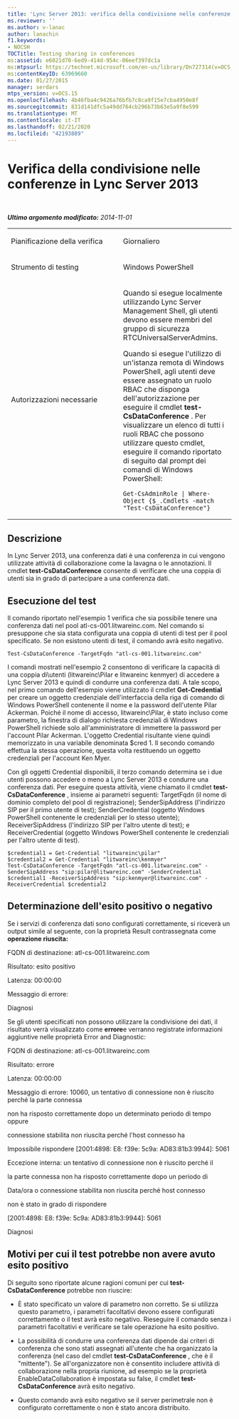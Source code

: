 ```yaml
---
title: 'Lync Server 2013: verifica della condivisione nelle conferenze'
ms.reviewer: ''
ms.author: v-lanac
author: lanachin
f1.keywords:
- NOCSH
TOCTitle: Testing sharing in conferences
ms:assetid: e6021d70-6ed9-414d-954c-06eef397dc1a
ms:mtpsurl: https://technet.microsoft.com/en-us/library/Dn727314(v=OCS.15)
ms:contentKeyID: 63969660
ms.date: 01/27/2015
manager: serdars
mtps_version: v=OCS.15
ms.openlocfilehash: 4b46fba4c9426a76bfb7c8ca9f15e7cba4950e8f
ms.sourcegitcommit: 831d141dfc5a49dd764cb296b73b63e5a9f8e599
ms.translationtype: MT
ms.contentlocale: it-IT
ms.lasthandoff: 02/21/2020
ms.locfileid: "42193889"
---
```

<div data-xmlns="http://www.w3.org/1999/xhtml">

<div class="topic" data-xmlns="http://www.w3.org/1999/xhtml" data-msxsl="urn:schemas-microsoft-com:xslt" data-cs="https://msdn.microsoft.com/">

<div data-asp="https://msdn2.microsoft.com/asp">

# <a name="testing-sharing-in-conferences-in-lync-server-2013"></a>Verifica della condivisione nelle conferenze in Lync Server 2013

</div>

<div id="mainSection">

<div id="mainBody">

<span> </span>

_**Ultimo argomento modificato:** 2014-11-01_


<table>
<colgroup>
<col style="width: 50%" />
<col style="width: 50%" />
</colgroup>
<tbody>
<tr class="odd">
<td><p>Pianificazione della verifica</p></td>
<td><p>Giornaliero</p></td>
</tr>
<tr class="even">
<td><p>Strumento di testing</p></td>
<td><p>Windows PowerShell</p></td>
</tr>
<tr class="odd">
<td><p>Autorizzazioni necessarie</p></td>
<td><p>Quando si esegue localmente utilizzando Lync Server Management Shell, gli utenti devono essere membri del gruppo di sicurezza RTCUniversalServerAdmins.</p>
<p>Quando si esegue l'utilizzo di un'istanza remota di Windows PowerShell, agli utenti deve essere assegnato un ruolo RBAC che disponga dell'autorizzazione per eseguire il cmdlet <strong>test-CsDataConference</strong> . Per visualizzare un elenco di tutti i ruoli RBAC che possono utilizzare questo cmdlet, eseguire il comando riportato di seguito dal prompt dei comandi di Windows PowerShell:</p>
<pre><code>Get-CsAdminRole | Where-Object {$_.Cmdlets -match &quot;Test-CsDataConference&quot;}</code></pre></td>
</tr>
</tbody>
</table>


<div>

## <a name="description"></a>Descrizione

In Lync Server 2013, una conferenza dati è una conferenza in cui vengono utilizzate attività di collaborazione come la lavagna o le annotazioni. Il cmdlet **test-CsDataConference** consente di verificare che una coppia di utenti sia in grado di partecipare a una conferenza dati.

</div>

<div>

## <a name="running-the-test"></a>Esecuzione del test

Il comando riportato nell'esempio 1 verifica che sia possibile tenere una conferenza dati nel pool atl-cs-001.litwareinc.com. Nel comando si presuppone che sia stata configurata una coppia di utenti di test per il pool specificato. Se non esistono utenti di test, il comando avrà esito negativo.

    Test-CsDataConference -TargetFqdn "atl-cs-001.litwareinc.com" 

I comandi mostrati nell'esempio 2 consentono di verificare la capacità di una coppia di\\utenti (litwareinc\\Pilar e litwareinc kenmyer) di accedere a Lync Server 2013 e quindi di condurre una conferenza dati. A tale scopo, nel primo comando dell'esempio viene utilizzato il cmdlet **Get-Credential** per creare un oggetto credenziale dell'interfaccia della riga di comando di Windows PowerShell contenente il nome e la password dell'utente Pilar Ackerman. Poiché il nome di accesso, litwareinc\\Pilar, è stato incluso come parametro, la finestra di dialogo richiesta credenziali di Windows PowerShell richiede solo all'amministratore di immettere la password per l'account Pilar Ackerman. L'oggetto Credential risultante viene quindi memorizzato in una variabile denominata $cred 1. Il secondo comando effettua la stessa operazione, questa volta restituendo un oggetto credenziali per l'account Ken Myer.

Con gli oggetti Credential disponibili, il terzo comando determina se i due utenti possono accedere o meno a Lync Server 2013 e condurre una conferenza dati. Per eseguire questa attività, viene chiamato il cmdlet **test-CsDataConference** , insieme ai parametri seguenti: TargetFqdn (il nome di dominio completo del pool di registrazione); SenderSipAddress (l'indirizzo SIP per il primo utente di test); SenderCredential (oggetto Windows PowerShell contenente le credenziali per lo stesso utente); ReceiverSipAddress (l'indirizzo SIP per l'altro utente di test); e ReceiverCredential (oggetto Windows PowerShell contenente le credenziali per l'altro utente di test).

    $credential1 = Get-Credential "litwareinc\pilar" 
    $credential2 = Get-Credential "litwareinc\kenmyer" 
    Test-CsDataConference -TargetFqdn "atl-cs-001.litwareinc.com" -SenderSipAddress "sip:pilar@litwareinc.com" -SenderCredential $credential1 -ReceiverSipAddress "sip:kenmyer@litwareinc.com" -ReceiverCredential $credential2

</div>

<div>

## <a name="determining-success-or-failure"></a>Determinazione dell'esito positivo o negativo

Se i servizi di conferenza dati sono configurati correttamente, si riceverà un output simile al seguente, con la proprietà Result contrassegnata come **operazione riuscita:**

FQDN di destinazione: atl-cs-001.litwareinc.com

Risultato: esito positivo

Latenza: 00:00:00

Messaggio di errore:

Diagnosi

Se gli utenti specificati non possono utilizzare la condivisione dei dati, il risultato verrà visualizzato come **errore**e verranno registrate informazioni aggiuntive nelle proprietà Error and Diagnostic:

FQDN di destinazione: atl-cs-001.litwareinc.com

Risultato: errore

Latenza: 00:00:00

Messaggio di errore: 10060, un tentativo di connessione non è riuscito perché la parte connessa

non ha risposto correttamente dopo un determinato periodo di tempo oppure

connessione stabilita non riuscita perché l'host connesso ha

Impossibile rispondere \[2001:4898: E8: f39e: 5c9a: AD83:81b3:9944\]: 5061

Eccezione interna: un tentativo di connessione non è riuscito perché il

la parte connessa non ha risposto correttamente dopo un periodo di

Data/ora o connessione stabilita non riuscita perché host connesso

non è stato in grado di rispondere

\[2001:4898: E8: f39e: 5c9a: AD83:81b3:9944\]: 5061

Diagnosi

</div>

<div>

## <a name="reasons-why-the-test-might-have-failed"></a>Motivi per cui il test potrebbe non avere avuto esito positivo

Di seguito sono riportate alcune ragioni comuni per cui **test-CsDataConference** potrebbe non riuscire:

  - È stato specificato un valore di parametro non corretto. Se si utilizza questo parametro, i parametri facoltativi devono essere configurati correttamente o il test avrà esito negativo. Rieseguire il comando senza i parametri facoltativi e verificare se tale operazione ha esito positivo.

  - La possibilità di condurre una conferenza dati dipende dai criteri di conferenza che sono stati assegnati all'utente che ha organizzato la conferenza (nel caso del cmdlet **test-CsDataConference** , che è il "mittente"). Se all'organizzatore non è consentito includere attività di collaborazione nella propria riunione, ad esempio se la proprietà EnableDataCollaboration è impostata su false, il cmdlet **test-CsDataConference** avrà esito negativo.

  - Questo comando avrà esito negativo se il server perimetrale non è configurato correttamente o non è stato ancora distribuito.

</div>

</div>

<span> </span>

</div>

</div>

</div>


